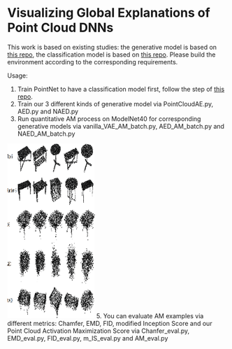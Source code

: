 # Visualizing Global Explanations of Point Cloud DNNs

This work is based on existing studies: the generative model is based on [this repo](https://github.com/cihanongun/Point-Cloud-Autoencoder), the classification model is based on [this repo](https://github.com/charlesq34/pointnet). Please build the environment according to the corresponding requirements.

Usage:
1. Train PointNet to have a classification model first, follow the step of [this repo](https://github.com/charlesq34/pointnet).
2. Train our 3 different kinds of generative model via PointCloudAE.py, AED.py and NAED.py
3. Run quantitative AM process on ModelNet40 for corresponding generative models via vanilla_VAE_AM_batch.py, AED_AM_batch.py and NAED_AM_batch.py
<img src="https://github.com/Explain3D/PointCloudAM/blob/main/pics/visu_example.png" width="200" height="400" />
5. You can evaluate AM examples via different metrics: Chamfer, EMD, FID, modified Inception Score and our Point Cloud Activation Maximization Score via Chanfer_eval.py, EMD_eval.py, FID_eval.py, m_IS_eval.py and AM_eval.py
